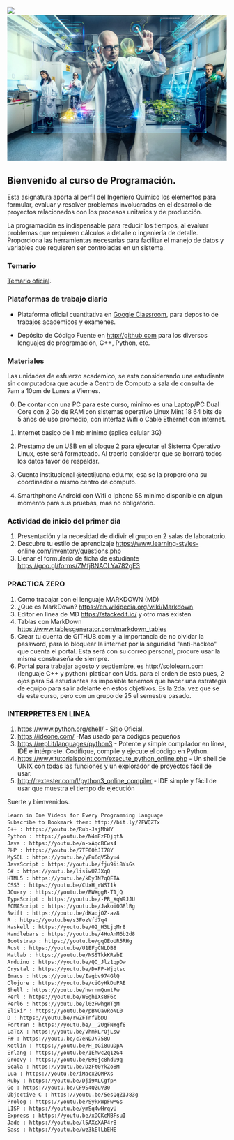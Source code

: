 ![](http://tectijuana.edu.mx/wp-content/uploads/2014/11/Heading-Quimica.png)
![](/imagenes/IntroQ.png)

## Bienvenido al curso de Programación.

Esta asignatura aporta al perfil del Ingeniero Químico los elementos para formular, evaluar y resolver problemas involucrados en el desarrollo de proyectos relacionados con los procesos unitarios y de producción.

La programación es indispensable para reducir los tiempos, al evaluar problemas que requieren cálculos a detalle o ingeniería de detalle. Proporciona las herramientas necesarias para facilitar el manejo de datos y variables que requieren ser controladas en un sistema.

### Temario

[Temario oficial](http://itvillahermosa.edu.mx/docs/oferta/ingquimica/temario2010/1ERSEMESTRE/Programacion.pdf).

### Plataformas de trabajo diario

- Plataforma oficial cuantitativa en [Google Classroom](https://classroom.google.com), para deposito de trabajos academicos y examenes.

- Depósito de Código Fuente en http://github.com para los diversos lenguajes de programación, C++,  Python, etc.



### Materiales
Las unidades de esfuerzo academico, se esta considerando una estudiante sin computadora que acude a Centro de Computo a sala de consulta de 7am a 10pm de Lunes a Viernes.

0. De contar con una PC para este curso, minimo es una Laptop/PC Dual Core con 2 Gb de RAM con sistemas operativo Linux Mint 18 64 bits de 5 años de uso promedio, con interfaz Wifi o Cable Ethernet con internet.

1. Internet basico de 1 mb minimo (aplica celular 3G) 

2. Prestamo de un USB en el bloque 2 para ejecutar el Sistema Operativo Linux, este será formateado. Al traerlo considerar que se borrará todos los datos favor de respaldar.

3. Cuenta institucional @tectijuana.edu.mx, esa se la proporciona su coordinador o mismo centro de computo.

4. Smarthphone Android con Wifi o Iphone 5S minimo disponible en algun momento para sus pruebas, mas no obligatorio.

### Actividad de inicio del primer dia
1. Presentación y la necesidad de didivir el grupo en 2 salas de laboratorio.
2. Descubre tu estilo de aprendizaje https://www.learning-styles-online.com/inventory/questions.php
3. Llenar el formulario de ficha de estudiante https://goo.gl/forms/ZMfjBNACLYa782gE3

### PRACTICA ZERO
1. Como trabajar con el lenguaje MARKDOWN  (MD)
2. ¿Que es MarkDown? https://en.wikipedia.org/wiki/Markdown
3. Editor en linea de MD  https://stackedit.io/  y otro mas existen
4. Tablas con MarkDown  https://www.tablesgenerator.com/markdown_tables
5. Crear tu cuenta de GITHUB.com y la importancia de no olvidar la password, para lo bloquear la internet por la seguridad "anti-hackeo" que cuenta el portal. Esta será con su correo personal, procure usar la misma constraseña de siempre.
6. Portal para trabajar agosto y septiembre, es http://sololearn.com (lenguaje C++ y python) platicar con Uds. para el orden de esto pues, 2 ojos para 54 estudiantes es imposible tenemos que hacer una estrategía de equipo para salir adelante en estos objetivos. Es la 2da. vez que se da este curso, pero con un grupo de 25 el semestre pasado.

### INTERPRETES EN LINEA

1.  https://www.python.org/shell/ - Sitio Oficial.
2.  https://ideone.com/ -Mas usado para códigos pequeños
3.  https://repl.it/languages/python3 - Potente y simple compilador en línea, IDE e intérprete. Codifique, compile y ejecute el código en Python.
4.  https://www.tutorialspoint.com/execute_python_online.php - Un shell de UNIX con todas las funciones y un explorador de proyectos fácil de usar.
5.  http://rextester.com/l/python3_online_compiler - IDE simple y fácil de usar que muestra el tiempo de ejecución

Suerte y bienvenidos.

    Learn in One Videos for Every Programming Language
    Subscribe to Bookmark them: http://bit.ly/2FWQZTx
    C++ : https://youtu.be/Rub-JsjMhWY
    Python : https://youtu.be/N4mEzFDjqtA
    Java : https://youtu.be/n-xAqcBCws4
    PHP : https://youtu.be/7TF00hJI78Y
    MySQL : https://youtu.be/yPu6qV5byu4
    JavaScript : https://youtu.be/fju9ii8YsGs
    C# : https://youtu.be/lisiwUZJXqQ
    HTML5 : https://youtu.be/kDyJN7qQETA
    CSS3 : https://youtu.be/CUxH_rWSI1k
    JQuery : https://youtu.be/BWXggB-T1jQ
    TypeScript : https://youtu.be/-PR_XqW9JJU
    ECMAScript : https://youtu.be/Jakoi0G8lBg
    Swift : https://youtu.be/dKaojOZ-az8
    R : https://youtu.be/s3FozVfd7q4
    Haskell : https://youtu.be/02_H3LjqMr8
    Handlebars : https://youtu.be/4HuAnM6b2d8
    Bootstrap : https://youtu.be/gqOEoUR5RHg
    Rust : https://youtu.be/U1EFgCNLDB8
    Matlab : https://youtu.be/NSSTkkKRabI
    Arduino : https://youtu.be/QO_Jlz1qpDw
    Crystal : https://youtu.be/DxFP-Wjqtsc
    Emacs : https://youtu.be/Iagbv974GlQ
    Clojure : https://youtu.be/ciGyHkDuPAE
    Shell : https://youtu.be/hwrnmQumtPw
    Perl : https://youtu.be/WEghIXs8F6c
    Perl6 : https://youtu.be/l0zPwhgWTgM
    Elixir : https://youtu.be/pBNOavRoNL0
    D : https://youtu.be/rwZFTnf9bDU
    Fortran : https://youtu.be/__2UgFNYgf8
    LaTeX : https://youtu.be/VhmkLrOjLsw
    F# : https://youtu.be/c7eNDJN758U
    Kotlin : https://youtu.be/H_oGi8uuDpA
    Erlang : https://youtu.be/IEhwc2q1zG4
    Groovy : https://youtu.be/B98jc8hdu9g
    Scala : https://youtu.be/DzFt0YkZo8M
    Lua : https://youtu.be/iMacxZQMPXs
    Ruby : https://youtu.be/Dji9ALCgfpM
    Go : https://youtu.be/CF9S4QZuV30
    Objective C : https://youtu.be/5esQqZIJ83g
    Prolog : https://youtu.be/SykxWpFwMGs
    LISP : https://youtu.be/ymSq4wHrqyU
    Express : https://youtu.be/xDCKcNBFsuI
    Jade : https://youtu.be/l5AXcXAP4r8
    Sass : https://youtu.be/wz3kElLbEHE
